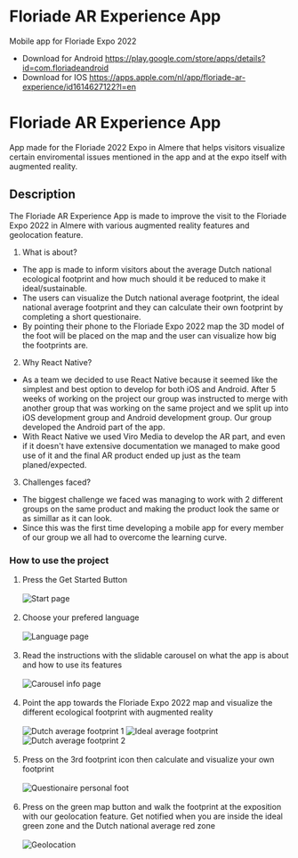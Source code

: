 # Floriade AR Experience App
Mobile app for Floriade Expo 2022 </br>

- Download for Android https://play.google.com/store/apps/details?id=com.floriadeandroid </br>
- Download for IOS https://apps.apple.com/nl/app/floriade-ar-experience/id1614627122?l=en

# Floriade AR Experience App

App made for the Floriade 2022 Expo in Almere that helps visitors visualize certain enviromental issues mentioned in the app and at the expo itself with augmented reality.

## Description

The Floriade AR Experience App is made to improve the visit to the Floriade Expo 2022 in Almere with various augmented reality features and geolocation feature.

1. What is about?
 - The app is made to inform visitors about the average Dutch national ecological footprint and how much should it be reduced to make it ideal/sustainable.
 - The users can visualize the Dutch national average footprint, the ideal national average footprint and they can calculate their own footprint by completing a short questionaire.
 - By pointing their phone to the Floriade Expo 2022 map the 3D model of the foot will be placed on the map and the user can visualize how big the footprints are.
2. Why React Native?
 - As a team we decided to use React Native because it seemed like the simplest and best option to develop for both iOS and Android. After 5 weeks of working on the project our group was instructed to merge with another group that was working on the same project and we split up into iOS development group and Android development group. Our group developed the Android part of the app.
 - With React Native we used Viro Media to develop the AR part, and even if it doesn't have extensive documentation we managed to make good use of it and the final AR product ended up just as the team planed/expected.
3. Challenges faced?
 - The biggest challenge we faced was managing to work with 2 different groups on the same product and making the product look the same or as simillar as it can look.
 - Since this was the first time developing a mobile app for every member of our group we all had to overcome the learning curve.

### How to use the project

1. Press the Get Started Button </br> </br>
![Start page](https://play-lh.googleusercontent.com/8yg-FUcEO37HmmuEu85y2P2Yyz7BmGI_F44ih6HjFDT4yGn9apDNQUM5nuc-zVFkPk0=w1536-h754-rw "Start page")
 </br> </br>
2. Choose your prefered language </br>  </br>
![Language page](https://play-lh.googleusercontent.com/4-pTYLxQhbYwO9zXy-ME0SWuQ9EK26y25dBaZDZ7YJCYAgacrO_kloSfBIlvSTdbdQ=w1536-h754-rw "Language page")
 </br> </br>
3. Read the instructions with the slidable carousel on what the app is about and how to use its features </br> </br>
![Carousel info page](https://play-lh.googleusercontent.com/hQiCcHkgBkZCZQaANcUZMA1y54buapC170Ru6kngR5RxJF5vbrZb7u6O8XfbxjqoODaj=w1536-h754-rw "Carousel info page")
 </br> </br>
4. Point the app towards the Floriade Expo 2022 map and visualize the different ecological footprint with augmented reality </br> </br>
![Dutch average footprint 1](https://play-lh.googleusercontent.com/yoW08JejlonCBSlTvsGMxKCN7_t-VbnFEiJAlWM93GGcMSkC_U85VOkPkBD6vP0nCt0=w1536-h754-rw "Dutch average footprint 1")
![Ideal average footprint](https://play-lh.googleusercontent.com/tx7NdokFjwDjQL0oroveUIcLOqM8ZHWFzcC2sZ1pRomKCCvVid1yhKDdOW8Nd8NTv6QW=w1536-h754-rw "Ideal average footprint")
![Dutch average footprint 2](https://play-lh.googleusercontent.com/08cr1876yECxG8Tr0G0ibDbgN8TYJOem8fJBNEdUoZPlpNkrZZoC1k4xknqri9PZkv1o=w1536-h754-rw "Dutch average footprint 2")
</br> </br>
5. Press on the 3rd footprint icon then calculate and visualize your own footprint </br> </br>
![Questionaire personal foot](https://play-lh.googleusercontent.com/Ol857T0FJQEb0A1zUl-eCW1ZoScb6DtdUhLhAlxc_lmjdwg3ENiOnxQn57JiXNGo1tE=w1536-h754-rw "Questionaire personal foot")
</br> </br>
6. Press on the green map button and walk the footprint at the exposition with our geolocation feature. Get notified when you are inside the ideal green zone and the Dutch national average red zone </br> </br>
![Geolocation](https://play-lh.googleusercontent.com/I7kY5P9peJxF1JoB3_A4TjKzEntX0mg7jb9d7vxPRXUFzAOHjXnlJAu9_hCCCr7vqS0=w1536-h754-rw "Geolocation")
</br> </br>
